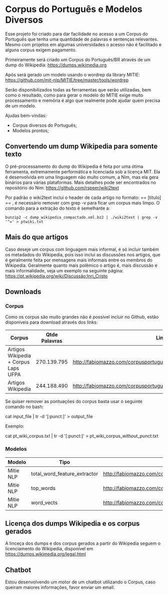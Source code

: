 # Corpus do Português e Modelos Diversos

Esse projeto foi criado para dar facilidade no acesso a um Corpus do Português que tenha uma quantidade de palavras e sentenças relevantes. Mesmo com projetos em algumas universidades o acesso não é facilitado e alguns corpus exigem pagamento. 

Primeiramente será criado um Corpus do Português/BR através de um dump do Wikipedia: https://dumps.wikimedia.org

Após será gerado um modelo usando o wordrep da library MITIE: https://github.com/mit-nlp/MITIE/tree/master/tools/wordrep

Serão disponibilizados todas as ferramentas que serão utilizadas, bem como o resultado, como para gerar o modelo do MITIE exige muito processamento e memória é algo que realmente pode ajudar quem precisa de um modelo.

Ajudas bem-vindas:

* Corpus diversos do Português;
* Modelos prontos; 

## Convertendo um dump Wikipedia para somente texto

O pré-processamento do dump do Wikipedia é feita por uma ótima ferramenta, extremamente performática e licenciada sob a licença MIT. Ela é desenvolvida em uma linguagem não muito comum, a Nim, mas ela gera binários para várias plataformas. Mais detalhes pode ser encontrados no repositório do Nim: https://github.com/rspeer/wiki2text

Por padrão o wiki2text inclui o header de cada artigo no formato: == [titulo] == , é necessário remover com grep -v para ficar um corpus mais limpo. O comando para a extração do texto é semelhante a:

``` bunzip2 -c dump_wikipedia_compactado.xml.bz2 | ./wiki2text | grep -v '^=' > ptwiki.txt ```

## Mais do que artigos

Caso deseje um corpus com linguagem mais informal, é só incluir também os metadados do Wikipedia, pois isso inclui as discussões nos artigos, que é geralmente feita por mensagens mais informais entre os membros do Wikipedia. Geralmente quanto mais polêmico o artigo é, mais discussão e mais informalidade, veja um exemplo na seguinte página: https://pt.wikipedia.org/wiki/Discussão:Inri_Cristo

## Downloads

### Corpus

Como os corpus são muito grandes não é possível incluir no Github, estão disponíveis para download através dos links:

| Corpus            | Qtde Palavras | Link                                                          |        Versão |
|-------------------|---------------|---------------------------------------------------------------|---------------|
| Artigos Wikipedia + Corpus Laps UFPA | 270.139.795 | http://fabiomazzo.com/corpusportugues/pt_wiki_270_139_795_v1_0_1.rar | 1.0.1 |
| Artigos Wikipedia | 244.188.490   | http://fabiomazzo.com/corpusportugues/pt_wiki_244_188_490.zip | 1.0

Se quiser remover as pontuações do corpus basta usar o seguinte comando no bash:

cat input_file | tr -d '[:punct:]' > output_file

Exemplo: 

cat pt_wiki_corpus.txt | tr -d '[:punct:]' > pt_wiki_corpus_without_punct.txt

### Modelos

| Modelo            | Tipo          | Link                                                          |
|-------------------|---------------|---------------------------------------------------------------|
| Mitie NLP         | total_word_feature_extractor   | http://fabiomazzo.com/corpusportugues/modelos/total_word_feature_extractor.zip |
| Mitie NLP         | top_words   | http://fabiomazzo.com/corpusportugues/modelos/top_words.zip |
| Mitie NLP         | word_vects   | http://fabiomazzo.com/corpusportugues/modelos/word_vects.zip |



## Licença dos dumps Wikipedia e os corpus gerados

A linceça dos dumps e dos corpus gerados a partir do Wikipedia seguem o licenciamento do Wikipedia, disponível em https://dumps.wikimedia.org/legal.html

## Chatbot

Estou desenvolvendo um motor de um chatbot utilizando o Corpus, caso queiram maiores informações, favor enviar um email.


